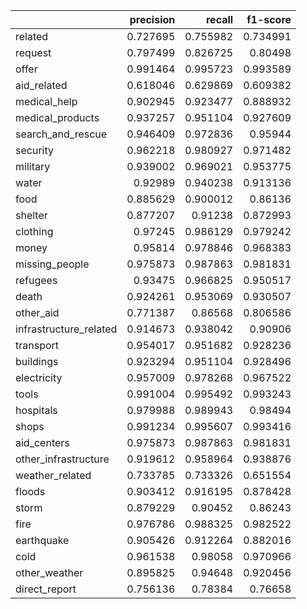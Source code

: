 |                        |   precision |   recall |   f1-score |
|:-----------------------|------------:|---------:|-----------:|
| related                |    0.727695 | 0.755982 |   0.734991 |
| request                |    0.797499 | 0.826725 |   0.80498  |
| offer                  |    0.991464 | 0.995723 |   0.993589 |
| aid_related            |    0.618046 | 0.629869 |   0.609382 |
| medical_help           |    0.902945 | 0.923477 |   0.888932 |
| medical_products       |    0.937257 | 0.951104 |   0.927609 |
| search_and_rescue      |    0.946409 | 0.972836 |   0.95944  |
| security               |    0.962218 | 0.980927 |   0.971482 |
| military               |    0.939002 | 0.969021 |   0.953775 |
| water                  |    0.92989  | 0.940238 |   0.913136 |
| food                   |    0.885629 | 0.900012 |   0.86136  |
| shelter                |    0.877207 | 0.91238  |   0.872993 |
| clothing               |    0.97245  | 0.986129 |   0.979242 |
| money                  |    0.95814  | 0.978846 |   0.968383 |
| missing_people         |    0.975873 | 0.987863 |   0.981831 |
| refugees               |    0.93475  | 0.966825 |   0.950517 |
| death                  |    0.924261 | 0.953069 |   0.930507 |
| other_aid              |    0.771387 | 0.86568  |   0.806586 |
| infrastructure_related |    0.914673 | 0.938042 |   0.90906  |
| transport              |    0.954017 | 0.951682 |   0.928236 |
| buildings              |    0.923294 | 0.951104 |   0.928496 |
| electricity            |    0.957009 | 0.978268 |   0.967522 |
| tools                  |    0.991004 | 0.995492 |   0.993243 |
| hospitals              |    0.979988 | 0.989943 |   0.98494  |
| shops                  |    0.991234 | 0.995607 |   0.993416 |
| aid_centers            |    0.975873 | 0.987863 |   0.981831 |
| other_infrastructure   |    0.919612 | 0.958964 |   0.938876 |
| weather_related        |    0.733785 | 0.733326 |   0.651554 |
| floods                 |    0.903412 | 0.916195 |   0.878428 |
| storm                  |    0.879229 | 0.90452  |   0.86243  |
| fire                   |    0.976786 | 0.988325 |   0.982522 |
| earthquake             |    0.905426 | 0.912264 |   0.882016 |
| cold                   |    0.961538 | 0.98058  |   0.970966 |
| other_weather          |    0.895825 | 0.94648  |   0.920456 |
| direct_report          |    0.756136 | 0.78384  |   0.76658  |
